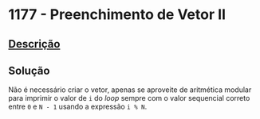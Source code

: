 # 1177 - Preenchimento de Vetor II

## [Descrição](https://www.beecrowd.com.br/judge/pt/problems/view/1177)

## Solução

Não é necessário criar o vetor, apenas se aproveite de aritmética modular para imprimir o valor de `i` do _loop_ sempre com o valor sequencial correto entre `0` e `N - 1` usando a expressão `i % N`.